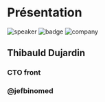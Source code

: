 <!-- .slide: class="speaker-slide" -->

# Présentation

![speaker](./assets/images/jf.jpg)
![badge](./assets/images/cloud-archi_badge.png)
![company](./assets/images/logo-SFEIR-blanc.png)

## Thibauld Dujardin

### CTO front
<!-- .element: class="icon-rule icon-first" -->

### @jefbinomed
<!-- .element: class="icon-twitter icon-second" -->


